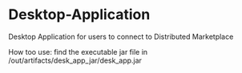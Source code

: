 # Desktop-Application
Desktop Application for users to connect to Distributed Marketplace

How too use: find the executable jar file in /out/artifacts/desk_app_jar/desk_app.jar
